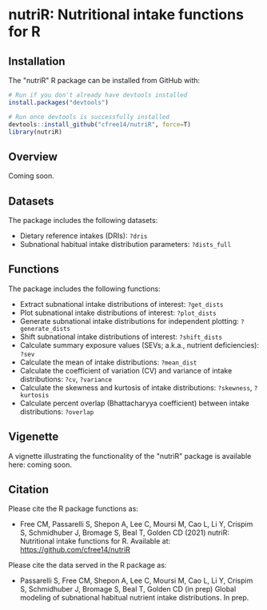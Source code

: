 nutriR: Nutritional intake functions for R
======================================================================

Installation
------------

The "nutriR" R package can be installed from GitHub with:

``` r
# Run if you don't already have devtools installed
install.packages("devtools")

# Run once devtools is successfully installed
devtools::install_github("cfree14/nutriR", force=T)
library(nutriR)
```

Overview
---------
Coming soon.


Datasets
---------

The package includes the following datasets:

- Dietary reference intakes (DRIs): `?dris`
- Subnational habitual intake distribution parameters: `?dists_full`


Functions
---------

The package includes the following functions:

- Extract subnational intake distributions of interest: `?get_dists`
- Plot subnational intake distributions of interest: `?plot_dists`
- Generate subnational intake distributions for independent plotting: `?generate_dists`
- Shift subnational intake distributions of interest: `?shift_dists`
- Calculate summary exposure values (SEVs; a.k.a., nutrient deficiencies): `?sev`
- Calculate the mean of intake distributions: `?mean_dist`
- Calculate the coefficient of variation (CV) and variance of intake distributions: `?cv`, `?variance`
- Calculate the skewness and kurtosis of intake distributions: `?skewness`, `?kurtosis`
- Calculate percent overlap (Bhattacharyya coefficient) between intake distributions: `?overlap`

Vigenette
---------

A vignette illustrating the functionality of the "nutriR" package is available here: coming soon.

Citation
------------

Please cite the R package functions as:

* Free CM, Passarelli S, Shepon A, Lee C, Moursi M, Cao L, Li Y, Crispim S, Schmidhuber J, Bromage S, Beal T, Golden CD (2021) nutriR: Nutritional intake functions for R. Available at: https://github.com/cfree14/nutriR

Please cite the data served in the R package as:

* Passarelli S, Free CM, Shepon A, Lee C, Moursi M, Cao L, Li Y, Crispim S, Schmidhuber J, Bromage S, Beal T, Golden CD (in prep) Global modeling of subnational habitual nutrient intake distributions. In prep.

